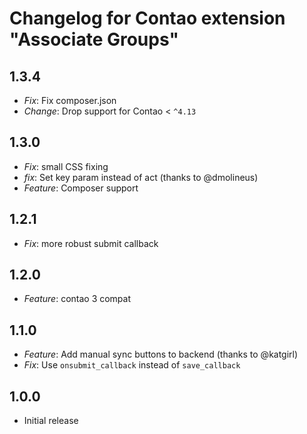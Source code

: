 # Changelog for Contao extension "Associate Groups"

## 1.3.4

* *Fix*: Fix composer.json
* *Change*: Drop support for Contao < `^4.13`

## 1.3.0

* *Fix*: small CSS fixing
* *fix*: Set key param instead of act (thanks to @dmolineus)
* *Feature*: Composer support

## 1.2.1

* *Fix*: more robust submit callback

## 1.2.0

* *Feature*: contao 3 compat

## 1.1.0

* *Feature*: Add manual sync buttons to backend (thanks to @katgirl)
* *Fix*: Use `onsubmit_callback` instead of `save_callback`

## 1.0.0

* Initial release

